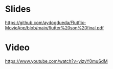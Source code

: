 # Slides
https://github.com/aydogdueda/Flutflix-MovieApp/blob/main/flutter%20son%20final.pdf
# Video
https://www.youtube.com/watch?v=yizvY0muSdM
